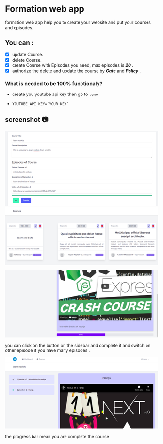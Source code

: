 # Formation web app

formation web app help you to create your website and put your courses and episodes.

## You can :

- [x] update Course.
- [x] delete Course.
- [x] create Course with Episodes you need, max episodes is ***20*** .
- [x] authorize the delete and update the course by ***Gate*** and ***Policy*** .

### What is needed to be 100% functionaly? 

* create you youtube api key then go to ```.env```
*
      YOUTUBE_API_KEY=`YOUR_KEY`
      
## screenshot :camera:

![Screenshot - Create Formation with Episodes](https://github.com/tal7aouy/formation-app/blob/main/public/screenshots/1.png)
![Screenshot - All Formation](https://github.com/tal7aouy/formation-app/blob/main/public/screenshots/2.png)

![Screenshot - complete and switch Episode](https://github.com/tal7aouy/formation-app/blob/main/public/screenshots/5.png)

you can click on the button on the sidebar and complete it and switch on other episode if you have many episodes .

![Screenshot - Complete](https://github.com/tal7aouy/formation-app/blob/main/public/screenshots/4.png)

 the progress bar mean you are complete the course
